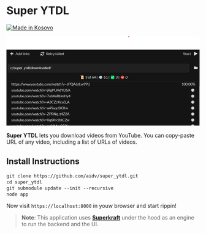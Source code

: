 # Super YTDL

[![Made in Kosovo](https://img.shields.io/badge/made_in-kosovo-ffd700.svg?labelColor=0057b7)]()


<p align="center">
    <img src="/screenshots/1.png" alt="Icon" />
</p>

**Super YTDL** lets you download videos from YouTube.
You can copy-paste URL of any video, including a list of URLs of videos.

## Install Instructions

```
git clone https://github.com/aidv/super_ytdl.git
cd super_ytdl
git submodule update --init --recursive
node app
```

Now visit `https://localhost:8000` in youw browser and start rippin!


> **Note**:
> This application uses [**Superkraft**](https://github.com/superkraft-io/superkraft.git) under the hood as an engine to run the backend and the UI.